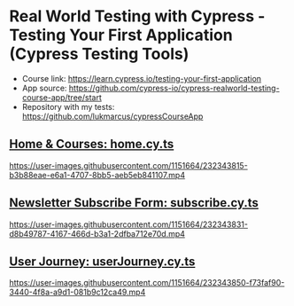 # Real World Testing with Cypress - Testing Your First Application (Cypress Testing Tools)
- Course link: https://learn.cypress.io/testing-your-first-application
- App source: https://github.com/cypress-io/cypress-realworld-testing-course-app/tree/start
- Repository with my tests: https://github.com/lukmarcus/cypressCourseApp

## [Home & Courses: home.cy.ts](https://github.com/lukmarcus/cypressCourseApp/blob/start/cypress/e2e/home.cy.ts)

https://user-images.githubusercontent.com/1151664/232343815-b3b88eae-e6a1-4707-8bb5-aeb5eb841107.mp4

## [Newsletter Subscribe Form: subscribe.cy.ts](https://github.com/lukmarcus/cypressCourseApp/blob/start/cypress/e2e/subscribe.cy.ts)

https://user-images.githubusercontent.com/1151664/232343831-d8b49787-4167-466d-b3a1-2dfba712e70d.mp4

## [User Journey: userJourney.cy.ts](https://github.com/lukmarcus/cypressCourseApp/blob/start/cypress/e2e/userJourney.cy.ts)

https://user-images.githubusercontent.com/1151664/232343850-f73faf90-3440-4f8a-a9d1-081b9c12ca49.mp4
